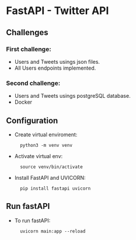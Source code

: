 # FastAPI - Twitter API

## Challenges   

### First challenge:
* Users and Tweets usings json files.
* All Users endpoints implemented.

### Second challenge:
* Users and Tweets usings postgreSQL database.
* Docker

## Configuration
* Create virtual enviroment:  
    
        python3 -m venv venv 

* Activate virtual env:  

        source venv/bin/activate  

* Install FastAPI and UVICORN:  

        pip install fastapi uvicorn

## Run fastAPI
* To run fastAPI:  

        uvicorn main:app --reload



